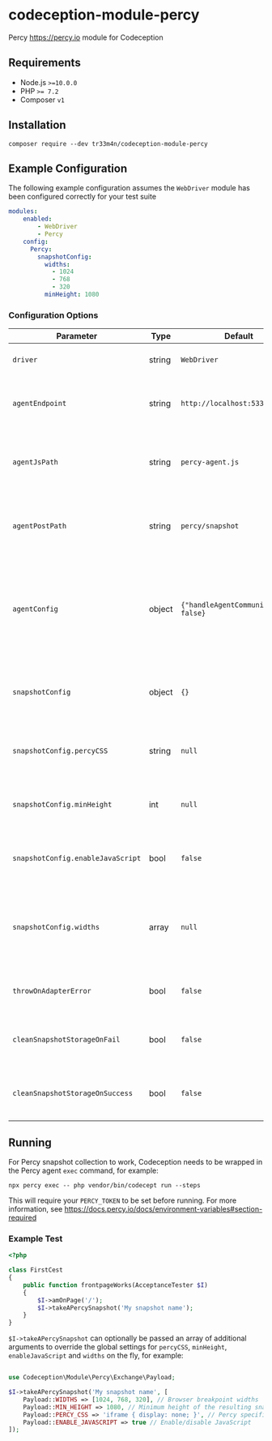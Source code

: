 # codeception-module-percy
Percy https://percy.io module for Codeception

## Requirements
- Node.js `>=10.0.0`
- PHP `>= 7.2`
- Composer `v1`

## Installation
```shell script
composer require --dev tr33m4n/codeception-module-percy
```

## Example Configuration
The following example configuration assumes the `WebDriver` module has been configured correctly for your test suite
```yaml
modules:
    enabled:
        - WebDriver
        - Percy
    config:
      Percy:
        snapshotConfig:
          widths:
            - 1024
            - 768
            - 320
          minHeight: 1080
```

### Configuration Options
| Parameter                         | Type   | Default                               | Description                                                                                       |
| --------------------------------- | ------ | ------------------------------------- | ------------------------------------------------------------------------------------------------- |
| `driver`                          | string | `WebDriver`                           | Set an alternative driver                                                                         |
| `agentEndpoint`                   | string | `http://localhost:5338`               | The endpoint used for operations within the Percy agent                                           |
| `agentJsPath`                     | string | `percy-agent.js`                      | The path relative to the agent endpoint to retrieve the agent JS                                  |
| `agentPostPath`                   | string | `percy/snapshot`                      | The path relative to the agent endpoint to post a snapshot to                                     |
| `agentConfig`                     | object | `{"handleAgentCommunication": false}` | Additional configuration to pass the the `PercyAgent` class when initialised within Chrome driver |
| `snapshotConfig`                  | object | `{}`                                  | Additional configuration to pass to the "snapshot" functionality                                  |
| `snapshotConfig.percyCSS`         | string | `null`                                | Percy specific CSS to apply to the "snapshot"                                                     |
| `snapshotConfig.minHeight`        | int    | `null`                                | Minimum height of the resulting "snapshot" in pixels                                              |
| `snapshotConfig.enableJavaScript` | bool   | `false`                               | Enable JavaScript in the Percy rendering environment                                              |
| `snapshotConfig.widths`           | array  | `null`                                | An array of integers representing the browser widths at which you want to take snapshots          |
| `throwOnAdapterError`             | bool   | `false`                               | [debug] Throw exception on adapter error
| `cleanSnapshotStorageOnFail`      | bool   | `false`                               | [debug] Clean stored snapshot HTML after failure
| `cleanSnapshotStorageOnSuccess`   | bool   | `false`                               | [debug] Clean stored snapshot HTML after success

## Running
For Percy snapshot collection to work, Codeception needs to be wrapped in the Percy agent `exec` command, for example:
```shell script
npx percy exec -- php vendor/bin/codecept run --steps
```
This will require your `PERCY_TOKEN` to be set before running. For more information, see https://docs.percy.io/docs/environment-variables#section-required

### Example Test
```php
<?php

class FirstCest
{
    public function frontpageWorks(AcceptanceTester $I)
    {
        $I->amOnPage('/');
        $I->takeAPercySnapshot('My snapshot name');
    }
}
```
`$I->takeAPercySnapshot` can optionally be passed an array of additional arguments to override the global settings for `percyCSS`, `minHeight`, `enableJavaScript` and `widths` on the fly, for example:
```php

use Codeception\Module\Percy\Exchange\Payload;

$I->takeAPercySnapshot('My snapshot name', [
    Payload::WIDTHS => [1024, 768, 320], // Browser breakpoint widths
    Payload::MIN_HEIGHT => 1080, // Minimum height of the resulting snapshot
    Payload::PERCY_CSS => 'iframe { display: none; }', // Percy specific CSS
    Payload::ENABLE_JAVASCRIPT => true // Enable/disable JavaScript
]);
```
